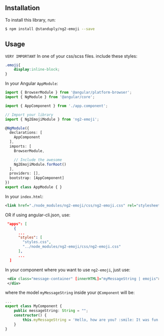 ## Installation

To install this library, run:

```bash
$ npm install @standuply/ng2-emoji --save
```

## Usage

`VERY IMPORTANT`
In one of your css/scss files. include these styles:

```css
.emoji{
    display:inline-block;
}
```

In your Angular `AppModule`:

```typescript
import { BrowserModule } from '@angular/platform-browser';
import { NgModule } from '@angular/core';

import { AppComponent } from './app.component';

// Import your library
import { Ng2EmojiModule } from 'ng2-emoji';

@NgModule({
  declarations: [
    AppComponent
  ],
  imports: [
    BrowserModule,

    // Include the awesome
    Ng2EmojiModule.forRoot()
  ],
  providers: [],
  bootstrap: [AppComponent]
})
export class AppModule { }
```

In your `index.html`:
```xml
<link href="./node_modules/ng2-emoji/css/ng2-emoji.css" rel="stylesheet">
```

OR if using angular-cli.json, use:
```json
 "apps": [
    {
      ...
      "styles": [
        "styles.css",
        "../node_modules/ng2-emoji/css/ng2-emoji.css"
      ],
      ...
  ]
```

In your component where you want to use `ng2-emoji`, just use:
```xml
 <div class="message-container" [innerHTML]="myMessageString | emojis">
 </div>
```
where the model `myMessageString` inside your `@Component` will be:

```typescript
...
export class MyComponent {
    public messageString: String = "";
    constructor() {
        this.myMessageString = 'Hello, how are you? :smile: It was fun at the bowling game the other day :joy:';
    }
}
```

